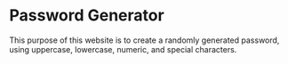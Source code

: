 # Password Generator

This purpose of this website is to create a randomly generated password, using uppercase, lowercase, numeric, and special characters.
